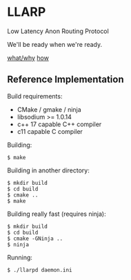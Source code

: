 # LLARP

Low Latency Anon Routing Protocol

We'll be ready when we're ready.

[what/why](doc/high-level.txt)
[how](doc/proto_v0.txt)

## Reference Implementation

Build requirements:

* CMake / gmake / ninja
* libsodium >= 1.0.14 
* c++ 17 capable C++ compiler
* c11 capable C compiler


Building:

    $ make

Building in another directory:

    $ mkdir build
    $ cd build
    $ cmake ..
    $ make
    
Building really fast (requires ninja):

    $ mkdir build
    $ cd build 
    $ cmake -GNinja ..
    $ ninja
    
Running:

    $ ./llarpd daemon.ini

